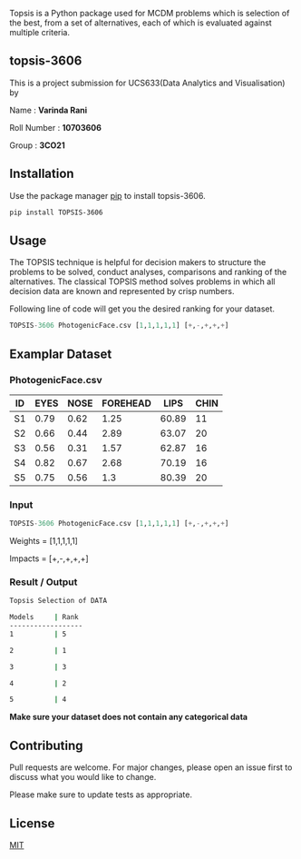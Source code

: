 
Topsis is a Python package used for MCDM problems which is selection of the best, from a set of alternatives, each of which is evaluated against multiple criteria.

## topsis-3606

This is a project submission for UCS633(Data Analytics and Visualisation) by

Name : **Varinda Rani**

Roll Number : **10703606**

Group : **3CO21**

## Installation

Use the package manager [pip](https://pip.pypa.io/en/stable/) to install topsis-3606.

```bash
pip install TOPSIS-3606
```

## Usage

The TOPSIS technique is helpful for decision makers to structure the problems to be solved, conduct analyses, comparisons and ranking of the alternatives. The classical TOPSIS method solves problems in which all decision data are known and represented by crisp numbers.

Following line of code will get you the desired ranking for your dataset.

```python
TOPSIS-3606 PhotogenicFace.csv [1,1,1,1,1] [+,-,+,+,+]
```

## Examplar Dataset

### PhotogenicFace.csv

| ID | EYES | NOSE | FOREHEAD | LIPS  | CHIN |
|----|------|------|----------|-------|------|
| S1 | 0.79 | 0.62 | 1.25     | 60.89 | 11   |
| S2 | 0.66 | 0.44 | 2.89     | 63.07 | 20   |
| S3 | 0.56 | 0.31 | 1.57     | 62.87 | 16   |
| S4 | 0.82 | 0.67 | 2.68     | 70.19 | 16   |
| S5 | 0.75 | 0.56 | 1.3      | 80.39 | 20   |

### Input

```python
TOPSIS-3606 PhotogenicFace.csv [1,1,1,1,1] [+,-,+,+,+]
```
Weights = [1,1,1,1,1]

Impacts = [+,-,+,+,+]

### Result / Output

```bash
Topsis Selection of DATA

Models     | Rank
------------------
1          | 5

2          | 1

3          | 3

4          | 2

5          | 4

```


**Make sure your dataset does not contain any categorical data**

## Contributing
Pull requests are welcome. For major changes, please open an issue first to discuss what you would like to change.

Please make sure to update tests as appropriate.

## License
[MIT](https://choosealicense.com/licenses/mit/)